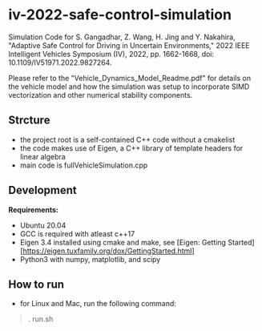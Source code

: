 # iv-2022-safe-control-simulation

Simulation Code for S. Gangadhar, Z. Wang, H. Jing and Y. Nakahira, "Adaptive Safe Control for Driving in Uncertain Environments," 2022 IEEE Intelligent Vehicles Symposium (IV), 2022, pp. 1662-1668, doi: 10.1109/IV51971.2022.9827264. 

Please refer to the "Vehicle_Dynamics_Model_Readme.pdf" for details on the vehicle model and how the simulation was setup to incorporate SIMD vectorization and other numerical stability components.

## Strcture 
* the project root is a self-contained C++ code without a cmakelist
* the code makes use of Eigen, a C++ library of template headers for linear algebra
* main code is fullVehicleSimulation.cpp

## Development
**Requirements:**
* Ubuntu 20.04
* GCC is required with atleast c++17
* Eigen 3.4 installed using cmake and make, see [Eigen: Getting Started][https://eigen.tuxfamily.org/dox/GettingStarted.html]
* Python3 with numpy, matplotlib, and scipy

## How to run

* for Linux and Mac, run the following command: 
> . run.sh
